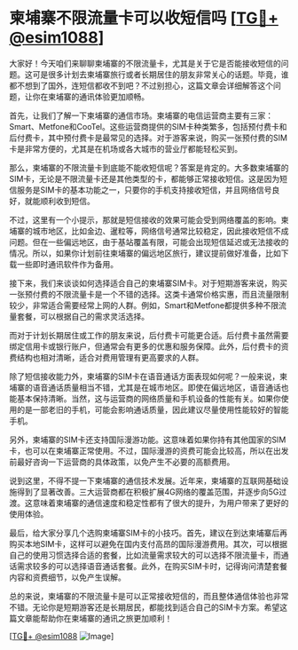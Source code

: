 # 柬埔寨不限流量卡可以收短信吗 [[TG💪+ @esim1088](https://t.me/s/esim1088)]

大家好！今天咱们来聊聊柬埔寨的不限流量卡，尤其是关于它是否能接收短信的问题。这可是很多计划去柬埔寨旅行或者长期居住的朋友非常关心的话题。毕竟，谁都不想到了国外，连短信都收不到吧？不过别担心，这篇文章会详细解答这个问题，让你在柬埔寨的通讯体验更加顺畅。

首先，让我们了解一下柬埔寨的通信市场。柬埔寨的电信运营商主要有三家：Smart、Metfone和CooTel。这些运营商提供的SIM卡种类繁多，包括预付费卡和后付费卡，其中预付费卡是最常见的选择。对于游客来说，购买一张预付费的SIM卡是非常方便的，尤其是在机场或各大城市的营业厅都能轻松买到。

那么，柬埔寨的不限流量卡到底能不能收短信呢？答案是肯定的。大多数柬埔寨的SIM卡，无论是不限流量卡还是其他类型的卡，都能够正常接收短信。这是因为短信服务是SIM卡的基本功能之一，只要你的手机支持接收短信，并且网络信号良好，就能顺利收到短信。

不过，这里有一个小提示，那就是短信接收的效果可能会受到网络覆盖的影响。柬埔寨的城市地区，比如金边、暹粒等，网络信号通常比较稳定，因此接收短信不成问题。但在一些偏远地区，由于基站覆盖有限，可能会出现短信延迟或无法接收的情况。所以，如果你计划前往柬埔寨的偏远地区旅行，建议提前做好准备，比如下载一些即时通讯软件作为备用。

接下来，我们来谈谈如何选择适合自己的柬埔寨SIM卡。对于短期游客来说，购买一张预付费的不限流量卡是一个不错的选择。这类卡通常价格实惠，而且流量限制较少，非常适合需要经常上网的人群。例如，Smart和Metfone都提供多种不限流量套餐，可以根据自己的需求灵活选择。

而对于计划长期居住或工作的朋友来说，后付费卡可能更合适。后付费卡虽然需要绑定信用卡或银行账户，但通常会有更多的优惠和服务保障。此外，后付费卡的资费结构也相对清晰，适合对费用管理有更高要求的人群。

除了短信接收能力外，柬埔寨的SIM卡在语音通话方面表现如何呢？一般来说，柬埔寨的语音通话质量相当不错，尤其是在城市地区。即使在偏远地区，语音通话也能基本保持清晰。当然，这与运营商的网络质量和手机设备的性能有关。如果你使用的是一部老旧的手机，可能会影响通话质量，因此建议尽量使用性能较好的智能手机。

另外，柬埔寨的SIM卡还支持国际漫游功能。这意味着如果你持有其他国家的SIM卡，也可以在柬埔寨正常使用。不过，国际漫游的资费可能会比较高，所以在出发前最好咨询一下运营商的具体政策，以免产生不必要的高额费用。

说到这里，不得不提一下柬埔寨的通信技术发展。近年来，柬埔寨的互联网基础设施得到了显著改善。三大运营商都在积极扩展4G网络的覆盖范围，并逐步向5G过渡。这意味着柬埔寨的通信速度和稳定性都有了很大的提升，为用户带来了更好的使用体验。

最后，给大家分享几个选购柬埔寨SIM卡的小技巧。首先，建议在到达柬埔寨后再购买本地SIM卡，这样可以避免在国内支付高昂的国际漫游费用。其次，可以根据自己的使用习惯选择合适的套餐，比如流量需求较大的可以选择不限流量卡，而通话需求较多的可以选择语音通话套餐。此外，在购买SIM卡时，记得询问清楚套餐内容和资费细节，以免产生误解。

总的来说，柬埔寨的不限流量卡是可以正常接收短信的，而且整体通信体验也非常不错。无论你是短期游客还是长期居民，都能找到适合自己的SIM卡方案。希望这篇文章能帮助你在柬埔寨的通讯之旅更加顺利！

[[TG💪+ @esim1088](https://t.me/s/esim1088) ![Image](https://i.postimg.cc/4NQfJmqS/Snipaste-2025-05-13-00-14-12.png)]